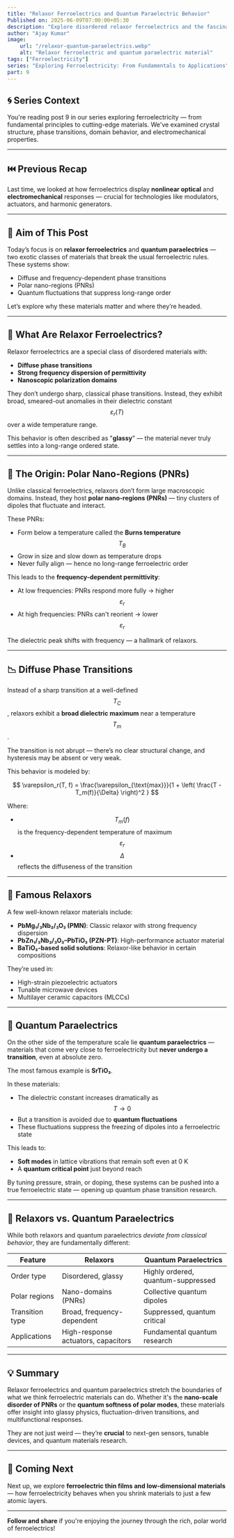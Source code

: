 ```yaml
---
title: "Relaxor Ferroelectrics and Quantum Paraelectric Behavior"
Published on: 2025-06-09T07:00:00+05:30
description: "Explore disordered relaxor ferroelectrics and the fascinating properties of quantum paraelectrics like SrTiO₃."
author: "Ajay Kumar"
image:
    url: "/relaxor-quantum-paraelectrics.webp"
    alt: "Relaxor ferroelectric and quantum paraelectric material"
tags: ["Ferroelectricity"]
series: "Exploring Ferroelectricity: From Fundamentals to Applications"
part: 9
---
```


## 🌀 Series Context

You're reading post 9 in our series exploring ferroelectricity — from fundamental principles to cutting-edge materials. We've examined crystal structure, phase transitions, domain behavior, and electromechanical properties.

---

## ⏮️ Previous Recap

Last time, we looked at how ferroelectrics display **nonlinear optical** and **electromechanical** responses — crucial for technologies like modulators, actuators, and harmonic generators.

---

## 🎯 Aim of This Post

Today’s focus is on **relaxor ferroelectrics** and **quantum paraelectrics** — two exotic classes of materials that break the usual ferroelectric rules. These systems show:

-   Diffuse and frequency-dependent phase transitions
-   Polar nano-regions (PNRs)
-   Quantum fluctuations that suppress long-range order

Let’s explore why these materials matter and where they’re headed.

---

## 🧊 What Are Relaxor Ferroelectrics?

Relaxor ferroelectrics are a special class of disordered materials with:

-   **Diffuse phase transitions**
-   **Strong frequency dispersion of permittivity**
-   **Nanoscopic polarization domains**

They don’t undergo sharp, classical phase transitions. Instead, they exhibit broad, smeared-out anomalies in their dielectric constant $$ \varepsilon_r(T) $$ over a wide temperature range.

This behavior is often described as "**glassy**" — the material never truly settles into a long-range ordered state.

---

## 🔬 The Origin: Polar Nano-Regions (PNRs)

Unlike classical ferroelectrics, relaxors don’t form large macroscopic domains. Instead, they host **polar nano-regions (PNRs)** — tiny clusters of dipoles that fluctuate and interact.

These PNRs:

-   Form below a temperature called the **Burns temperature** $$ T_B $$
-   Grow in size and slow down as temperature drops
-   Never fully align — hence no long-range ferroelectric order

This leads to the **frequency-dependent permittivity**:

-   At low frequencies: PNRs respond more fully → higher $$ \varepsilon_r $$
-   At high frequencies: PNRs can't reorient → lower $$ \varepsilon_r $$

The dielectric peak shifts with frequency — a hallmark of relaxors.

---

## 📉 Diffuse Phase Transitions

Instead of a sharp transition at a well-defined $$ T_C $$, relaxors exhibit a **broad dielectric maximum** near a temperature $$ T_m $$.

The transition is not abrupt — there’s no clear structural change, and hysteresis may be absent or very weak.

This behavior is modeled by:

$$
\varepsilon_r(T, f) = \frac{\varepsilon_{\text{max}}}{1 + \left( \frac{T - T_m(f)}{\Delta} \right)^2 }
$$

Where:

-   $$ T_m(f) $$ is the frequency-dependent temperature of maximum $$ \varepsilon_r $$
-   $$ \Delta $$ reflects the diffuseness of the transition

---

## 🌌 Famous Relaxors

A few well-known relaxor materials include:

-   **PbMg₁/₃Nb₂/₃O₃ (PMN)**: Classic relaxor with strong frequency dispersion
-   **PbZn₁/₃Nb₂/₃O₃–PbTiO₃ (PZN-PT)**: High-performance actuator material
-   **BaTiO₃-based solid solutions**: Relaxor-like behavior in certain compositions

They’re used in:

-   High-strain piezoelectric actuators
-   Tunable microwave devices
-   Multilayer ceramic capacitors (MLCCs)

---

## 🔭 Quantum Paraelectrics

On the other side of the temperature scale lie **quantum paraelectrics** — materials that come very close to ferroelectricity but **never undergo a transition**, even at absolute zero.

The most famous example is **SrTiO₃**.

In these materials:

-   The dielectric constant increases dramatically as $$ T \to 0 $$
-   But a transition is avoided due to **quantum fluctuations**
-   These fluctuations suppress the freezing of dipoles into a ferroelectric state

This leads to:

-   **Soft modes** in lattice vibrations that remain soft even at 0 K
-   A **quantum critical point** just beyond reach

By tuning pressure, strain, or doping, these systems can be pushed into a true ferroelectric state — opening up quantum phase transition research.

---

## 🤯 Relaxors vs. Quantum Paraelectrics

While both relaxors and quantum paraelectrics _deviate from classical behavior_, they are fundamentally different:

| Feature         | Relaxors                            | Quantum Paraelectrics              |
| --------------- | ----------------------------------- | ---------------------------------- |
| Order type      | Disordered, glassy                  | Highly ordered, quantum-suppressed |
| Polar regions   | Nano-domains (PNRs)                 | Collective quantum dipoles         |
| Transition type | Broad, frequency-dependent          | Suppressed, quantum critical       |
| Applications    | High-response actuators, capacitors | Fundamental quantum research       |

---

## 💡 Summary

Relaxor ferroelectrics and quantum paraelectrics stretch the boundaries of what we think ferroelectric materials can do. Whether it's the **nano-scale disorder of PNRs** or the **quantum softness of polar modes**, these materials offer insight into glassy physics, fluctuation-driven transitions, and multifunctional responses.

They are not just weird — they’re **crucial** to next-gen sensors, tunable devices, and quantum materials research.

---

## 🚀 Coming Next

Next up, we explore **ferroelectric thin films and low-dimensional materials** — how ferroelectricity behaves when you shrink materials to just a few atomic layers.

---

**Follow and share** if you're enjoying the journey through the rich, polar world of ferroelectrics!
